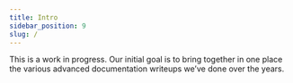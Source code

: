 ```yaml
---
title: Intro
sidebar_position: 9
slug: /
---
```



This is a work in progress. Our initial goal is to bring together in one place the various advanced documentation writeups we’ve done over the years.
